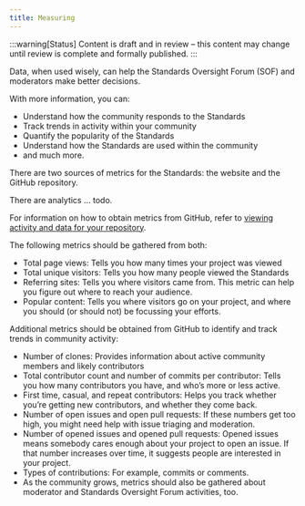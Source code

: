 ```yaml
---
title: Measuring
---
```


:::warning[Status]
Content is draft and in review – this content may change until review is complete and formally published.
:::

Data, when used wisely, can help the Standards Oversight Forum (SOF) and moderators make better decisions.

With more information, you can:

- Understand how the community responds to the Standards
- Track trends in activity within your community
- Quantify the popularity of the Standards
- Understand how the Standards are used within the community
- and much more.

There are two sources of metrics for the Standards: the website and the GitHub repository.

There are analytics ... todo.

For information on how to obtain metrics from GitHub, refer to [viewing activity and data for your repository](https://docs.github.com/en/repositories/viewing-activity-and-data-for-your-repository).

The following metrics should be gathered from both:

- Total page views: Tells you how many times your project was viewed
- Total unique visitors: Tells you how many people viewed the Standards
- Referring sites: Tells you where visitors came from. This metric can help you figure out where to reach your audience.
- Popular content: Tells you where visitors go on your project, and where you should (or should not) be focussing your efforts.

Additional metrics should be obtained from GitHub to identify and track trends in community activity:

- Number of clones: Provides information about active community members and likely contributors
- Total contributor count and number of commits per contributor: Tells you how many contributors you have, and who’s more or less active.
- First time, casual, and repeat contributors: Helps you track whether you’re getting new contributors, and whether they come back.
- Number of open issues and open pull requests: If these numbers get too high, you might need help with issue triaging and moderation.
- Number of opened issues and opened pull requests: Opened issues means somebody cares enough about your project to open an issue. If that number increases over time, it suggests people are interested in your project.
- Types of contributions: For example, commits or comments.
- As the community grows, metrics should also be gathered about moderator and Standards Oversight Forum activities, too.
